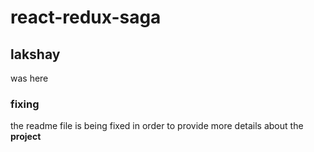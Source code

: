 # react-redux-saga

## lakshay
was here


### fixing
the readme file is being fixed in order to provide more details about the **project**
